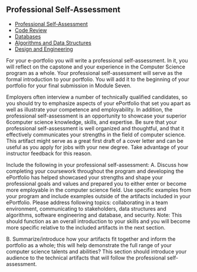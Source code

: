 ## Professional Self-Assessment ##

- [Professional Self-Assessment](index.md)
- [Code Review](code_review.md)
- [Databases](databases.md)
- [Algorithms and Data Structures](algorithms_and_data_structures.md)
- [Design and Engineering](design_and_engineering.md)

For your e-portfolio you will write a professional self-assessment. In it, you will reflect on the capstone and your
experience in the Computer Science program as a whole. Your professional self-assessment will serve as the formal introduction to your portfolio. You
will add it to the beginning of your portfolio for your final submission in Module Seven.

Employers often interview a number of technically qualified candidates, so you should try to emphasize aspects of your ePortfolio that set you apart as
well as illustrate your competence and employability. In addition, the professional self-assessment is an opportunity to showcase your superior
6computer science knowledge, skills, and expertise. Be sure that your professional self-assessment is well organized and thoughtful, and that it
effectively communicates your strengths in the field of computer science. This artifact might serve as a great first draft of a cover letter and can be
useful as you apply for jobs with your new degree. Take advantage of your instructor feedback for this reason.

Include the following in your professional self-assessment:
A. Discuss how completing your coursework throughout the program and developing the ePortfolio has helped showcased your strengths and
shape your professional goals and values and prepared you to either enter or become more employable in the computer science field. Use
specific examples from your program and include examples outside of the artifacts included in your ePortfolio. Please address following topics:
collaborating in a team environment, communicating to stakeholders, data structures and algorithms, software engineering and database,
and security. Note: This should function as an overall introduction to your skills and you will become more specific relative to the included
artifacts in the next section.

B. Summarize/introduce how your artifacts fit together and inform the portfolio as a whole; this will help demonstrate the full range of your
computer science talents and abilities? This section should introduce your audience to the technical artifacts that will follow the professional
self-assessment.
